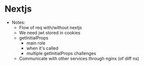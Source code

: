 # Nextjs

- Notes:
    - Flow of req with/without nextjs
    - We need jwt stored in cookies
    - getInitialProps
        - main role
        - when it's called
        - multiple getInitialProps challenges
    - Communicate with other services through nginx (of diff ns)